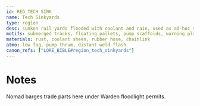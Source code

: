 ```yaml
---
id: REG_TECH_SINK
name: Tech Sinkyards
type: region
desc: sunken rail yards flooded with coolant and rain, used as ad-hoc scrapyards
motifs: submerged tracks, floating pallets, pump scaffolds, warning placards
materials: rust, coolant sheen, rubber hose, chainlink
atmo: low fog, pump thrum, distant weld flash
canon_refs: ["LORE_BIBLE#region_tech_sinkyards"]
---
```


# Notes

Nomad barges trade parts here under Warden floodlight permits.
